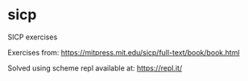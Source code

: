 # sicp
SICP exercises

Exercises from: https://mitpress.mit.edu/sicp/full-text/book/book.html

Solved using scheme repl available at: https://repl.it/
